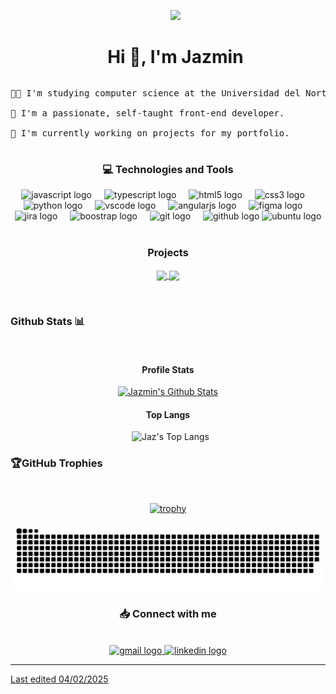 
<div id="user-content-toc">
  <ul align="center">
    <img src= "https://media1.giphy.com/media/v1.Y2lkPTc5MGI3NjExcnBhbW9zdmg3ajUxMXF3cHo5ZTFsd3oyOTR1cjYyMmNxM3I5MWlhdCZlcD12MV9pbnRlcm5hbF9naWZfYnlfaWQmY3Q9cw/fo0HtwcJzNUcOlRdFc/giphy.gif" width="100"/>
    <summary><h1 style="display: inline-block">Hi 👋, I'm Jazmin</h1></summary>
	 <!--![Header](./github-header-image.png)-->
  </ul>
</div>
<pre>
👩‍💻 I'm studying computer science at the Universidad del Norte.<br>
💭 I'm a passionate, self-taught front-end developer.<br>
🔭 I'm currently working on projects for my portfolio.<br>
</pre>

<div align="center">
  <h3>💻 Technologies and Tools</h3>
  <img src="https://cdn.jsdelivr.net/gh/devicons/devicon/icons/javascript/javascript-original.svg" height="30" alt="javascript logo"  />
  <img width="12" />
  <img src="https://cdn.jsdelivr.net/gh/devicons/devicon/icons/typescript/typescript-original.svg" height="30" alt="typescript logo"  />
  <img width="12" />
  <img src="https://cdn.jsdelivr.net/gh/devicons/devicon/icons/html5/html5-original.svg" height="30" alt="html5 logo"  />
  <img width="12" />
  <img src="https://cdn.jsdelivr.net/gh/devicons/devicon/icons/css3/css3-original.svg" height="30" alt="css3 logo"  />
  <img width="12" />
  <img src="https://cdn.jsdelivr.net/gh/devicons/devicon/icons/python/python-original.svg" height="30" alt="python logo"  />
  <img width="12" />
  <img src="https://cdn.jsdelivr.net/gh/devicons/devicon/icons/vscode/vscode-original.svg" height="30" alt="vscode logo"  />
  <img width="12" />
  <img src="https://cdn.jsdelivr.net/gh/devicons/devicon/icons/angularjs/angularjs-original.svg" height="30" alt="angularjs logo"  />
  <img width="12" />
  <img src="https://cdn.jsdelivr.net/gh/devicons/devicon/icons/figma/figma-original.svg" height="30" alt="figma logo"  />
  <img width="12" />
  <img src="https://cdn.jsdelivr.net/gh/devicons/devicon/icons/jira/jira-original.svg" height="30" alt="jira logo"  />
  <img width="12" />
  <img src="https://cdn.jsdelivr.net/gh/devicons/devicon/icons/bootstrap/bootstrap-original.svg" height="30" alt="boostrap logo"  />
  <img width="12" />
  <img src="https://cdn.jsdelivr.net/gh/devicons/devicon/icons/git/git-original.svg" height="30" alt="git logo"  />
  <img width="12" />
  <img src="https://cdn.jsdelivr.net/gh/devicons/devicon/icons/github/github-original.svg" height="30" alt="github logo"  />
  <img src="https://cdn.jsdelivr.net/gh/devicons/devicon/icons/ubuntu/ubuntu-original.svg" height="30" alt="ubuntu logo"  />

</div>

<br clear="both">

<div align="center">
<h3>Projects</h3>

   <a href="https://github.com/imjazmina/dic-coffe">

  <img align="center" src="https://github-readme-stats.vercel.app/api/pin/?username=imjazmina&repo=Dic_Coffe&theme=tokyonight" />

</a>  


<a href="https://github.com/imjazmina/JJNY">

  <!-- Change the `github-readme-stats.anuraghazra1.vercel.app` to `github-readme-stats.vercel.app`  -->

  <img align="center" src="https://github-readme-stats.anuraghazra1.vercel.app/api/pin/?username=imjazmina&repo=techforall&theme=tokyonight" />

</a> <br>

</div>


   <summary><h3> Github Stats 📊</summary>
<br>
  <div align="center">
  <h4>Profile Stats</h4>
  <p>
      <a href="https://github.com/imjazmina"><img alt="Jazmin's Github Stats" src="https://github-readme-stats.vercel.app/api?username=imjazmina&show_icons=true&count_private=true&theme=tokyonight" height="192px"/></a>
<br>
    <h4>Top Langs</h4>
  &nbsp;
	  <img src="https://github-readme-stats.vercel.app/api/top-langs?username=imjazmina&show_icons=true&locale=en&layout=compact&theme=tokyonight" alt="Jaz's Top Langs" height="192px"/>
  <br>
    </div>
  </p>

     
<h3> 🏆GitHub Trophies </h3>
     <br>
<div align="center">   
  
[![trophy](https://github-profile-trophy.vercel.app/?username=imjazmina&theme=tokyonight)](https://github.com/ryo-ma/github-profile-trophy)

<p align="center">
  <img  src="https://raw.githubusercontent.com/Elanza-48/Elanza-48/main/resources/img/github-contribution-grid-snake.svg"
    alt="example" />
</p>
</div>

<div align ="center">
<h3> 📥 Connect with me </h3> <br>
<a href="mailto:alonsomoralesjazmin@gmail.com" target="blank">
   <img src="https://img.shields.io/static/v1?message=Gmail&logo=gmail&label=&color=D14836&logoColor=white&labelColor=&style=for-the-badge" height="35" alt="gmail logo"  />
</a>
<a href="https://www.linkedin.com/in/mariajazminalonso/" target="blank">
<img src="https://img.shields.io/static/v1?message=LinkedIn&logo=linkedin&label=&color=0077B5&logoColor=white&labelColor=&style=for-the-badge" height="35" alt="linkedin logo"  />
</div>

----
Last edited 04/02/2025
